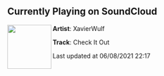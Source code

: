 ## Currently Playing on SoundCloud

[<img align="left" width="100" src="https://i1.sndcdn.com/artworks-sXibtIgLIk43-0-t500x500.jpg">](https://soundcloud.com/xavierwulf/check-it-out)

**Artist**: XavierWulf 

**Track**: Check It Out

Last updated at 06/08/2021 22:17
